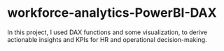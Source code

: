 # workforce-analytics-PowerBI-DAX
In this project, I used DAX functions and some visualization, to derive actionable insights and KPIs for HR and operational decision-making.
